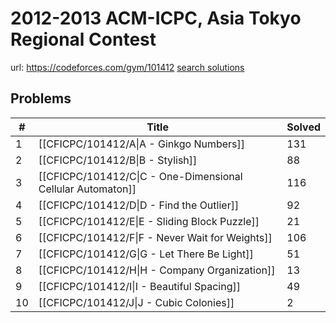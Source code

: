 # 2012-2013 ACM-ICPC, Asia Tokyo Regional Contest

url: https://codeforces.com/gym/101412
[search solutions](https://www.google.com/search?q=Solution+OR+題解+2012-2013+ACM-ICPC,+Asia+Tokyo+Regional+Contest)

## Problems

| # | Title | Solved |
| --- | --- | --- |
|1|[[CFICPC/101412/A\|A - Ginkgo Numbers]]|131|
|2|[[CFICPC/101412/B\|B - Stylish]]|88|
|3|[[CFICPC/101412/C\|C - One-Dimensional Cellular Automaton]]|116|
|4|[[CFICPC/101412/D\|D - Find the Outlier]]|92|
|5|[[CFICPC/101412/E\|E - Sliding Block Puzzle]]|21|
|6|[[CFICPC/101412/F\|F - Never Wait for Weights]]|106|
|7|[[CFICPC/101412/G\|G - Let There Be Light]]|51|
|8|[[CFICPC/101412/H\|H - Company Organization]]|13|
|9|[[CFICPC/101412/I\|I - Beautiful Spacing]]|49|
|10|[[CFICPC/101412/J\|J - Cubic Colonies]]|2|
